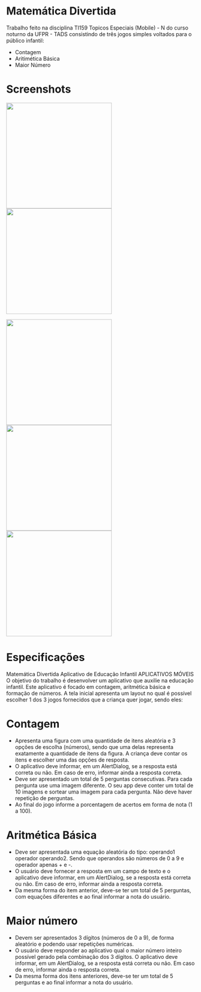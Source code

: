 # Matemática Divertida

Trabalho feito na disciplina TI159 Topicos Especiais (Mobile) - N do curso noturno da UFPR - TADS consistindo de três jogos simples voltados para o público infantil:

  - Contagem
  - Aritimética Básica
  - Maior Número

# Screenshots
<img src="/screenshots/MatematicaDivertidaSplashScreen.png" width="281"/> <img src="/screenshots/MatematicaDivertidaMain.png" width="281"/>

<img src="/screenshots/MatematicaDivertidaContagem.png" width="281"/> <img src="/screenshots/MatematicaDivertidaAritmetica.png" width="281"/> <img src="/screenshots/MatematicaDivertidaMaiorNumero.png" width="281" />



# Especificações
Matemática Divertida
Aplicativo de Educação Infantil
APLICATIVOS MÓVEIS
O objetivo do trabalho é desenvolver um aplicativo que auxilie na
educação infantil. Este aplicativo é focado em contagem, aritmética
básica e formação de números.
A tela inicial apresenta um layout no qual é possível escolher 1 dos 3
jogos fornecidos que a criança quer jogar, sendo eles:


# Contagem
  - Apresenta uma figura com uma quantidade de itens aleatória e
3 opções de escolha (números), sendo que uma delas representa
exatamente a quantidade de itens da figura. A criança deve
contar os itens e escolher uma das opções de resposta.
  - O aplicativo deve informar, em um AlertDialog, se a resposta
está correta ou não. Em caso de erro, informar ainda a resposta
correta.
  - Deve ser apresentado um total de 5 perguntas consecutivas.
Para cada pergunta use uma imagem diferente. O seu app deve
conter um total de 10 imagens e sortear uma imagem para cada
pergunta. Não deve haver repetição de perguntas.
  - Ao final do jogo informe a porcentagem de acertos em forma
de nota (1 a 100).


# Aritmética Básica
  - Deve ser apresentada uma equação aleatória do tipo:
operando1 operador operando2. Sendo que operandos são
números de 0 a 9 e operador apenas + e -.
  - O usuário deve fornecer a resposta em um campo de texto e o
aplicativo deve informar, em um AlertDialog, se a resposta está
correta ou não. Em caso de erro, informar ainda a resposta
correta.
  - Da mesma forma do item anterior, deve-se ter um total de 5
perguntas, com equações diferentes e ao final informar a nota
do usuário.

# Maior número
  - Devem ser apresentados 3 dígitos (números de 0 a 9), de
forma aleatório e podendo usar repetições numéricas.
  - O usuário deve responder ao aplicativo qual o maior número
inteiro possível gerado pela combinação dos 3 dígitos. O
aplicativo deve informar, em um AlertDialog, se a resposta está
correta ou não. Em caso de erro, informar ainda o resposta
correta.
  - Da mesma forma dos itens anteriores, deve-se ter um total de 5
perguntas e ao final informar a nota do usuário.
